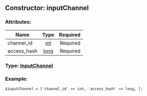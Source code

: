 ## Constructor: inputChannel  

### Attributes:

| Name     |    Type       | Required |
|----------|:-------------:|---------:|
|channel\_id|[int](../types/int.md) | Required|
|access\_hash|[long](../types/long.md) | Required|


### Type: [InputChannel](../types/InputChannel.md)

### Example:


```
$inputChannel = ['channel_id' => int, 'access_hash' => long, ];
```